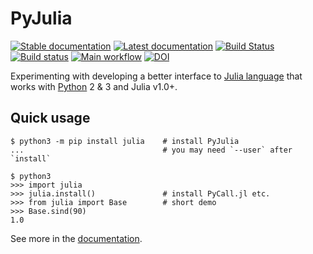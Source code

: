 PyJulia
=======

[![Stable documentation](https://img.shields.io/badge/docs-stable-blue.svg)](https://pyjulia.readthedocs.io/en/stable/)
[![Latest documentation](https://img.shields.io/badge/docs-latest-blue.svg)](https://pyjulia.readthedocs.io/en/latest/)
[![Build Status](https://travis-ci.org/JuliaPy/pyjulia.svg?branch=master)](https://travis-ci.org/JuliaPy/pyjulia)
[![Build status](https://ci.appveyor.com/api/projects/status/github/JuliaPy/pyjulia?svg=true)](https://ci.appveyor.com/project/Keno/pyjulia)
[![Main workflow](https://github.com/JuliaPy/pyjulia/workflows/Main%20workflow/badge.svg)](https://github.com/JuliaPy/pyjulia/actions?query=workflow%3A%22Main+workflow%22)
[![DOI](https://zenodo.org/badge/14576985.svg)](https://zenodo.org/badge/latestdoi/14576985)

Experimenting with developing a better interface to [Julia language](https://julialang.org/) that works with [Python](https://www.python.org/) 2 & 3 and Julia v1.0+.


Quick usage
-----------
  
```console
$ python3 -m pip install julia    # install PyJulia
...                               # you may need `--user` after `install`
 
$ python3
>>> import julia
>>> julia.install()               # install PyCall.jl etc.
>>> from julia import Base        # short demo
>>> Base.sind(90)
1.0
```

See more in the [documentation](https://pyjulia.readthedocs.io).
